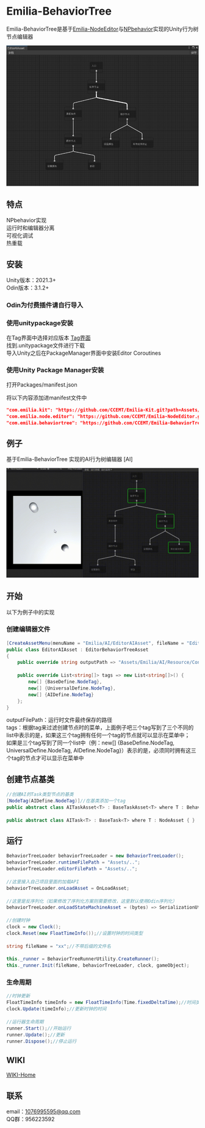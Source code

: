 # Emilia-BehaviorTree

Emilia-BehaviorTree是基于[Emilia-NodeEditor](https://github.com/CCEMT/Emilia-NodeEditor)与[NPbehavior](https://github.com/meniku/NPBehave)实现的Unity行为树节点编辑器

![behaviorTree](./doc/behaviorTree-image.png)

## 特点

NPbehavior实现  
运行时和编辑器分离  
可视化调试  
热重载  

## 安装

Unity版本：2021.3+  
Odin版本：3.1.2+  

### Odin为付费插件请自行导入

### 使用unitypackage安装  

在Tag界面中选择对应版本  [Tag界面](https://github.com/CCEMT/Emilia-BehaviorTree/tags)  
找到.unitypackage文件进行下载  
导入Unity之后在PackageManager界面中安装Editor Coroutines  

### 使用Unity Package Manager安装  

打开Packages/manifest.json

将以下内容添加进manifest文件中

~~~json
"com.emilia.kit": "https://github.com/CCEMT/Emilia-Kit.git?path=Assets/Emilia/Kit",
"com.emilia.node.editor": "https://github.com/CCEMT/Emilia-NodeEditor.git?path=Assets/Emilia/Node.Editor",
"com.emilia.behaviortree": "https://github.com/CCEMT/Emilia-BehaviorTree.git?path=Assets/Emilia/BehaviorTree"
~~~

## 例子

基于Emilia-BehaviorTree 实现的AI行为树编辑器 [AI]

![ai](./doc/ai.gif)

## 开始

以下为例子中的实现

### 创建编辑器文件

~~~csharp
[CreateAssetMenu(menuName = "Emilia/AI/EditorAIAsset", fileName = "EditorAIAsset")]
public class EditorAIAsset : EditorBehaviorTreeAsset
{
    public override string outputPath => "Assets/Emilia/AI/Resource/Config";

    public override List<string[]> tags => new List<string[]>() {
        new[] {BaseDefine.NodeTag},
        new[] {UniversalDefine.NodeTag},
        new[] {AIDefine.NodeTag}
    };
}
~~~

outputFilePath：运行时文件最终保存的路径  
tags：根据tag来过滤创建节点时的菜单，上面例子吧三个tag写到了三个不同的list中表示的是，如果这三个tag拥有任何一个tag的节点就可以显示在菜单中；  
如果是三个tag写到了同一个list中（例：new[] {BaseDefine.NodeTag, UniversalDefine.NodeTag, AIDefine.NodeTag}）表示的是，必须同时拥有这三个tag的节点才可以显示在菜单中

## 创建节点基类

~~~csharp
//创建AI的Task类型节点的基类
[NodeTag(AIDefine.NodeTag)]//在基类添加一个tag
public abstract class AITaskAsset<T> : BaseTaskAsset<T> where T : BehaviorTree.Node, new() { }

public abstract class AITask<T> : BaseTask<T> where T : NodeAsset { }
~~~

## 运行

~~~csharp
BehaviorTreeLoader behaviorTreeLoader = new BehaviorTreeLoader();
behaviorTreeLoader.runtimeFilePath = "Assets/..";
behaviorTreeLoader.editorFilePath = "Assets/..";

//这里接入自己项目里面的加载API
behaviorTreeLoader.onLoadAsset = OnLoadAsset;

//这里是反序列化（如果修改了序列化方案则需要修改，这里默认使用Odin序列化）
behaviorTreeLoader.onLoadStateMachineAsset = (bytes) => SerializationUtility.DeserializeValue<StateMachineAsset>(bytes, DataFormat.Binary);

//创建时钟
clock = new Clock();
clock.Reset(new FloatTimeInfo());//设置时钟的时间类型

string fileName = "xx";//不带后缀的文件名

this._runner = BehaviorTreeRunnerUtility.CreateRunner();
this._runner.Init(fileName, behaviorTreeLoader, clock, gameObject);
~~~

### 生命周期

~~~csharp
//时钟更新
FloatTimeInfo timeInfo = new FloatTimeInfo(Time.fixedDeltaTime);//时间类型
clock.Update(timeInfo);//更新时钟的时间

//运行器生命周期
runner.Start();//开始运行
runner.Update();//更新
runner.Dispose();//停止运行
~~~

## WIKI

[WIKI-Home](https://github.com/CCEMT/Emilia-BehaviorTree/wiki)

## 联系

email：1076995595@qq.com  
QQ群：956223592
